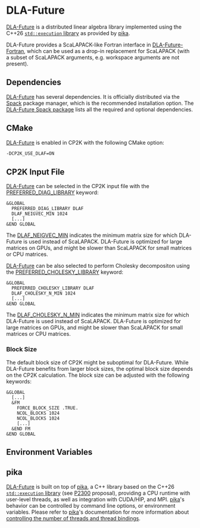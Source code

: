 # DLA-Future

[DLA-Future] is a distributed linear algebra library implemented using the C++26
[`std::execution` library] as provided by [pika].

DLA-Future provides a ScaLAPACK-like Fortran interface in
[DLA-Future-Fortran](https://github.com/eth-cscs/DLA-Future-Fortran), which can be used as a drop-in
replacement for ScaLAPACK (with a subset of ScaLAPACK arguments, e.g. workspace arguments are not
present).

## Dependencies

[DLA-Future] has several dependencies. It is officially distributed via the [Spack] package manager,
which is the recommended installation option. The [DLA-Future Spack package] lists all the required
and optional dependencies.

## CMake

[DLA-Future] is enabled in CP2K with the following CMake option:

```bash
-DCP2K_USE_DLAF=ON
```

## CP2K Input File

[DLA-Future] can be selected in the CP2K input file with the
[PREFERRED_DIAG_LIBRARY](#CP2K_INPUT.GLOBAL.PREFERRED_DIAG_LIBRARY) keyword:

```
&GLOBAL
  PREFERRED_DIAG_LIBRARY DLAF
  DLAF_NEIGVEC_MIN 1024
  [...]
&END GLOBAL
```

The [DLAF_NEIGVEC_MIN](#CP2K_INPUT.GLOBAL.DLAF_NEIGVEC_MIN) indicates the minimum matrix size for
which DLA-Future is used instead of ScaLAPACK. DLA-Future is optimized for large matrices on GPUs,
and might be slower than ScaLAPACK for small matrices or CPU matrices.

[DLA-Future] can be also selected to perform Cholesky decompositon using the
[PREFERRED_CHOLESKY_LIBRARY](#CP2K_INPUT.GLOBAL.PREFERRED_CHOLESKY_LIBRARY) keyword:


```
&GLOBAL
  PREFERRED_CHOLESKY_LIBRARY DLAF
  DLAF_CHOLESKY_N_MIN 1024
  [...]
&END GLOBAL
```

The [DLAF_CHOLESKY_N_MIN](#CP2K_INPUT.GLOBAL.DLAF_CHOLESKY_N_MIN) indicates the minimum matrix size for
which DLA-Future is used instead of ScaLAPACK. DLA-Future is optimized for large matrices on GPUs,
and might be slower than ScaLAPACK for small matrices or CPU matrices.

### Block Size

The default block size of CP2K might be suboptimal for DLA-Future. While DLA-Future benefits from
larger block sizes, the optimal block size depends on the CP2K calculation. The block size can be
adjusted with the following keywords:

```
&GLOBAL
  [...]
  &FM
    FORCE_BLOCK_SIZE .TRUE.
    NCOL_BLOCKS 1024
    NCOL_BLOCKS 1024
    [...]
  &END FM
&END GLOBAL
```

## Environment Variables

## pika

[DLA-Future] is built on top of [pika], a C++ library based on the C++26 [`std::execution` library]
(see [P2300] proposal), providing a CPU runtime with user-level threads, as well as integration with
CUDA/HIP, and MPI. [pika]'s behavior can be controlled by command line options, or environment
variables. Please refer to [pika]'s documentation for more information about
[controlling the number of threads and thread bindings](https://pikacpp.org/usage.html#controlling-the-number-of-threads-and-thread-bindings).

[dla-future]: https://github.com/eth-cscs/DLA-Future
[dla-future spack package]: https://packages.spack.io/package.html?name=dla-future
[p2300]: https://cplusplus.github.io/sender-receiver/execution.html
[pika]: https://pikacpp.org/
[spack]: https://spack.readthedocs.io/en/latest/
[`std::execution` library]: https://eel.is/c++draft/#exec
